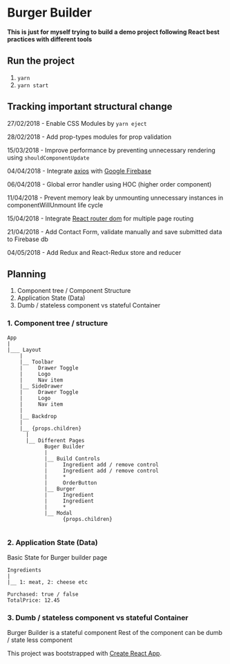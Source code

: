 # Burger Builder

**This is just for myself trying to build a demo project following React best practices with different tools**

## Run the project

1. `yarn`
2. `yarn start`

## Tracking important structural change

27/02/2018 - Enable CSS Modules by `yarn eject`

28/02/2018 - Add prop-types modules for prop validation

15/03/2018 - Improve performance by preventing unnecessary rendering using `shouldComponentUpdate`

04/04/2018 - Integrate [axios](https://github.com/axios/axios) with [Google Firebase](https://firebase.google.com/)

06/04/2018 - Global error handler using HOC (higher order component)

11/04/2018 - Prevent memory leak by unmounting unnecessary instances in componentWillUnmount life cycle

15/04/2018 - Integrate [React router dom](https://github.com/ReactTraining/react-router/tree/master/packages/react-router-dom) for multiple page routing

21/04/2018 - Add Contact Form, validate manually and save submitted data to Firebase db

04/05/2018 - Add Redux and React-Redux store and reducer

## Planning

1. Component tree / Component Structure
2. Application State (Data)
3. Dumb / stateless component vs stateful Container

### 1. Component tree / structure

```
App
|
|___ Layout
    |
    |__ Toolbar
    |     Drawer Toggle
    |     Logo
    |     Nav item
    |__ SideDrawer
    |     Drawer Toggle
    |     Logo
    |     Nav item
    |
    |__ Backdrop
    |
    |__ {props.children}
      |
      |__ Different Pages
            Buger Builder
            |
            |__ Build Controls
            |     Ingredient add / remove control
            |     Ingredient add / remove control
            |     *
            |     OrderButton
            |__ Burger
            |     Ingredient
            |     Ingredient
            |     *
            |__ Modal
                  {props.children}
    
```

### 2. Application State (Data)

Basic State for Burger builder page

```
Ingredients
|
|__ 1: meat, 2: cheese etc

Purchased: true / false
TotalPrice: 12.45
```
### 3. Dumb / stateless component vs stateful Container
Burger Builder is a stateful component
Rest of the component can be dumb / state less component

This project was bootstrapped with [Create React App](https://github.com/facebookincubator/create-react-app).
